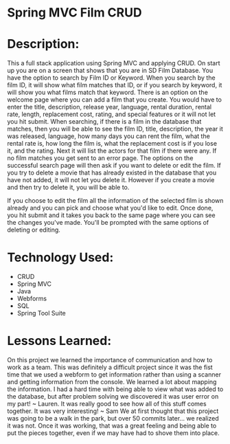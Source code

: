 # Spring MVC Film CRUD

# Description:
This a full stack application using Spring MVC and applying CRUD. On start up you are on a screen that shows that you are in SD Film Database. You have the option to search by Film ID or Keyword. When you search by the film ID, it will show what film matches that ID, or if you search by keyword, it will show you what films match that keyword.
There is an option on the welcome page where you can add a film that you create. You would have to enter the title, description, release year, language, rental duration, rental rate, length, replacement cost, rating, and special features or it will not let you hit submit. 
When searching, if there is a film in the database that matches, then you will be able to see the film ID, title, description, the year it was released, language, how many days you can rent the film, what the rental rate is, how long the film is, what the replacement cost is if you lose it, and the rating. Next it will list the actors for that film if there were any. 
If no film matches you get sent to an error page. 
The options on the successful search page will then ask if you want to delete or edit the film. 
If you try to delete a movie that has already existed in the database that you have not added, it will not let you delete it. However if you create a movie and then try to delete it, you will be able to. 

If you choose to edit the film all the information of the selected film is shown already and you can pick and choose what you'd like to edit. Once done, you hit submit and it takes you back to the same page where you can see the changes you've made. You'll be prompted with the same options of deleting or editing. 
# Technology Used:
- CRUD
- Spring MVC 
- Java
- Webforms
- SQL
- Spring Tool Suite


# Lessons Learned:
On this project we learned the importance of communication and how to work as a team. This was definitely a difficult project since it was the fist time that we used a webform to get information rather than using a scanner and getting information from the console. We learned a lot about mapping the information. 
I had a hard time with being able to view what was added to the database, but after problem solving we discovered it was user error on my part! ~ Lauren. 
It was really good to see how all of this stuff comes together. It was very interesting! ~ Sam
We at first thought that this project was going to be a walk in the park, but over 50 commits later... we realized it was not. 
Once it was working, that was a great feeling and being able to put the pieces together, even if we may have had to shove them into place. 